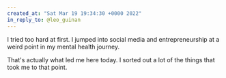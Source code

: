 ```yaml
---
created_at: "Sat Mar 19 19:34:30 +0000 2022"
in_reply_to: @leo_guinan
---
```


I tried too hard at first. I jumped into social media and entrepreneurship at a weird point in my mental health journey.

That's actually what led me here today. I sorted out a lot of the things that took me to that point.